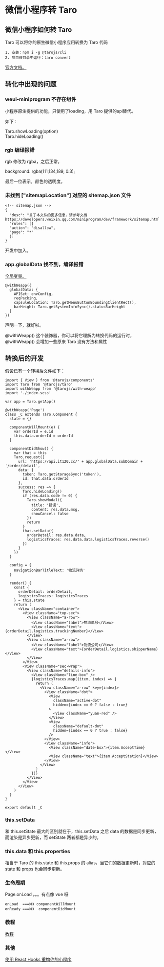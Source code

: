 # 微信小程序转 Taro

## 微信小程序如何转 Taro

Taro 可以将你的原生微信小程序应用转换为 Taro 代码

```
1. 安装：npm i -g @tarojs/cli
2. 项目根目录中运行：taro convert
```
[官方文档。](https://taro-docs.jd.com/taro/docs/taroize/)

## 转化中出现的问题

### weui-miniprogram 不存在组件

小程序原生提供的功能，只使用了loading，用 Taro 提供的api替代。

如下：

Taro.showLoading(option)  
Taro.hideLoading()  

### rgb 编译报错

rgb 修改为 rgba，之后正常。

background: rgba(111,134,189, 0.3);  

最后一位表示，颜色的透明度。

### 未找到 ["sitemapLocation"] 对应的 sitemap.json 文件

``` 
<!-- sitemap.json -->
{
  "desc": "关于本文件的更多信息，请参考文档 https://developers.weixin.qq.com/miniprogram/dev/framework/sitemap.html",
  "rules": [{
  "action": "disallow",
  "page": "*"
  }]
}

```
开发中加入。

### app.globalData 找不到，编译报错

[全局变量。](https://taro-docs.jd.com/taro/docs/best-practice/#%E5%85%A8%E5%B1%80%E5%8F%98%E9%87%8F)

```
@withWeapp({
  globalData: {
    APISet: envConfig,
    reqPacking,
    capsuleLocation: Taro.getMenuButtonBoundingClientRect(),
    barHeight: Taro.getSystemInfoSync().statusBarHeight
  }
})

```
声明一下，就好啦。  

@withWeapp() 这个装饰器，你可以将它理解为转换代码的运行时，@withWeapp() 会增加一些原来 Taro 没有方法和属性


## 转换后的开发

假设已有一个转换后文件如下：

```
import { View } from '@tarojs/components'
import Taro from '@tarojs/taro'
import withWeapp from '@tarojs/with-weapp'
import './index.scss'

var app = Taro.getApp()

@withWeapp('Page')
class _C extends Taro.Component {
  state = {}

  componentWillMount(e) {
    var orderId = e.id
    this.data.orderId = orderId
  }

  componentDidShow() {
    var that = this
    Taro.request({
      url: 'https://api.it120.cc/' + app.globalData.subDomain + '/order/detail',
      data: {
        token: Taro.getStorageSync('token'),
        id: that.data.orderId
      },
      success: res => {
        Taro.hideLoading()
        if (res.data.code != 0) {
          Taro.showModal({
            title: '错误',
            content: res.data.msg,
            showCancel: false
          })
          return
        }
        that.setData({
          orderDetail: res.data.data,
          logisticsTraces: res.data.data.logisticsTraces.reverse()
        })
      }
    })
  }

  config = {
    navigationBarTitleText: '物流详情'
  }

  render() {
    const {
      orderDetail: orderDetail,
      logisticsTraces: logisticsTraces
    } = this.state
    return (
      <View className="container">
        <View className="top-sec">
          <View className="a-row">
            <View className="label">物流单号</View>
            <View className="text">{orderDetail.logistics.trackingNumber}</View>
          </View>
          <View className="a-row">
            <View className="label">物流公司</View>
            <View className="text">{orderDetail.logistics.shipperName}</View>
          </View>
        </View>
        <View className="sec-wrap">
          <View className="details-info">
            <View className="line-box" />
            {logisticsTraces.map((item, index) => {
              return (
                <View className="a-row" key={index}>
                  <View className="dot">
                    <View
                      className="active-dot"
                      hidden={index == 0 ? false : true}
                    >
                      <View className="yuan-red" />
                    </View>
                    <View
                      className="default-dot"
                      hidden={index == 0 ? true : false}
                    />
                  </View>
                  <View className="info">
                    <View className="date-box">{item.AcceptTime}</View>
                    <View className="text">{item.AcceptStation}</View>
                  </View>
                </View>
              )
            })}
          </View>
        </View>
      </View>
    )
  }
}

export default _C

```

### this.setData

和 this.setState 最大的区别就在于，this.setData 之后 data 的数据是同步更新，而渲染是异步更新，而 setState 两者都是异步的。

### this.data 和 this.properties

相当于 Taro 的 this.state 和 this.props 的 alias，当它们的数据更新时，对应的 state 和 props 也会同步更新。


### 生命周期

Page.onLoad 。。。有点像 vue 呀
```
onLoad	===》》》 componentWillMount
onReady	===》》》 	componentDidMount

```
### 教程
[教程](https://taro-docs.jd.com/taro/docs/guide/)

### 其他

[使用 React Hooks 重构你的小程序](https://aotu.io/notes/2019/07/10/taro-hooks/)

